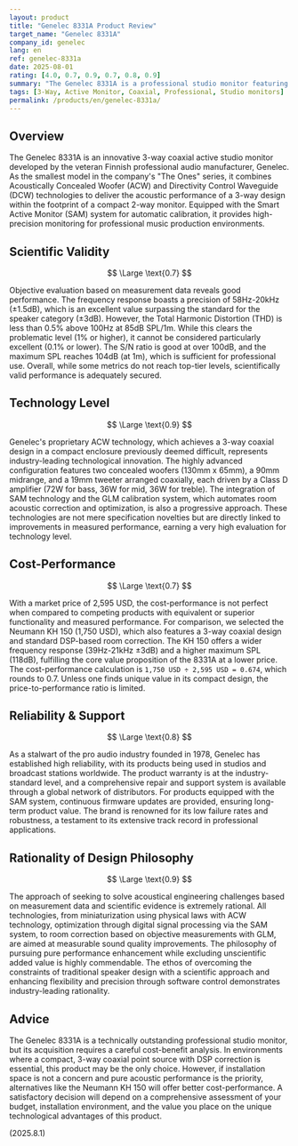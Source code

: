 ```yaml
---
layout: product
title: "Genelec 8331A Product Review"
target_name: "Genelec 8331A"
company_id: genelec
lang: en
ref: genelec-8331a
date: 2025-08-01
rating: [4.0, 0.7, 0.9, 0.7, 0.8, 0.9]
summary: "The Genelec 8331A is a professional studio monitor featuring an innovative 3-way coaxial design and ACW technology. While demonstrating an excellent technology level and design philosophy, its cost-performance is not perfect due to the existence of more affordable competitors."
tags: [3-Way, Active Monitor, Coaxial, Professional, Studio monitors]
permalink: /products/en/genelec-8331a/
---
```

## Overview

The Genelec 8331A is an innovative 3-way coaxial active studio monitor developed by the veteran Finnish professional audio manufacturer, Genelec. As the smallest model in the company's "The Ones" series, it combines Acoustically Concealed Woofer (ACW) and Directivity Control Waveguide (DCW) technologies to deliver the acoustic performance of a 3-way design within the footprint of a compact 2-way monitor. Equipped with the Smart Active Monitor (SAM) system for automatic calibration, it provides high-precision monitoring for professional music production environments.

## Scientific Validity

$$ \Large \text{0.7} $$

Objective evaluation based on measurement data reveals good performance. The frequency response boasts a precision of 58Hz-20kHz (±1.5dB), which is an excellent value surpassing the standard for the speaker category (±3dB). However, the Total Harmonic Distortion (THD) is less than 0.5% above 100Hz at 85dB SPL/1m. While this clears the problematic level (1% or higher), it cannot be considered particularly excellent (0.1% or lower). The S/N ratio is good at over 100dB, and the maximum SPL reaches 104dB (at 1m), which is sufficient for professional use. Overall, while some metrics do not reach top-tier levels, scientifically valid performance is adequately secured.

## Technology Level

$$ \Large \text{0.9} $$

Genelec's proprietary ACW technology, which achieves a 3-way coaxial design in a compact enclosure previously deemed difficult, represents industry-leading technological innovation. The highly advanced configuration features two concealed woofers (130mm x 65mm), a 90mm midrange, and a 19mm tweeter arranged coaxially, each driven by a Class D amplifier (72W for bass, 36W for mid, 36W for treble). The integration of SAM technology and the GLM calibration system, which automates room acoustic correction and optimization, is also a progressive approach. These technologies are not mere specification novelties but are directly linked to improvements in measured performance, earning a very high evaluation for technology level.

## Cost-Performance

$$ \Large \text{0.7} $$

With a market price of 2,595 USD, the cost-performance is not perfect when compared to competing products with equivalent or superior functionality and measured performance. For comparison, we selected the Neumann KH 150 (1,750 USD), which also features a 3-way coaxial design and standard DSP-based room correction. The KH 150 offers a wider frequency response (39Hz-21kHz ±3dB) and a higher maximum SPL (118dB), fulfilling the core value proposition of the 8331A at a lower price. The cost-performance calculation is `1,750 USD ÷ 2,595 USD = 0.674`, which rounds to 0.7. Unless one finds unique value in its compact design, the price-to-performance ratio is limited.

## Reliability & Support

$$ \Large \text{0.8} $$

As a stalwart of the pro audio industry founded in 1978, Genelec has established high reliability, with its products being used in studios and broadcast stations worldwide. The product warranty is at the industry-standard level, and a comprehensive repair and support system is available through a global network of distributors. For products equipped with the SAM system, continuous firmware updates are provided, ensuring long-term product value. The brand is renowned for its low failure rates and robustness, a testament to its extensive track record in professional applications.

## Rationality of Design Philosophy

$$ \Large \text{0.9} $$

The approach of seeking to solve acoustical engineering challenges based on measurement data and scientific evidence is extremely rational. All technologies, from miniaturization using physical laws with ACW technology, optimization through digital signal processing via the SAM system, to room correction based on objective measurements with GLM, are aimed at measurable sound quality improvements. The philosophy of pursuing pure performance enhancement while excluding unscientific added value is highly commendable. The ethos of overcoming the constraints of traditional speaker design with a scientific approach and enhancing flexibility and precision through software control demonstrates industry-leading rationality.

## Advice

The Genelec 8331A is a technically outstanding professional studio monitor, but its acquisition requires a careful cost-benefit analysis. In environments where a compact, 3-way coaxial point source with DSP correction is essential, this product may be the only choice. However, if installation space is not a concern and pure acoustic performance is the priority, alternatives like the Neumann KH 150 will offer better cost-performance. A satisfactory decision will depend on a comprehensive assessment of your budget, installation environment, and the value you place on the unique technological advantages of this product.

(2025.8.1)
